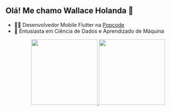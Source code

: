 ## Olá! Me chamo Wallace Holanda 👋

<ul>
  <li>👨‍💻 Desenvolvedor Mobile Flutter na <a href='https://www.instagram.com/popcodemobile/?hl=pt'>Popcode</a> </li>
  <li>🔬 Entusiasta em Ciência de Dados e Aprendizado de Máquina</li>
</ul>

<div align="center">
  <a href="https://github.com/WallaceHolanda">
  <img height="180em" src="https://github-readme-stats.vercel.app/api?username=WallaceDHolanda&show_icons=true&theme=dracula&include_all_commits=true&count_private=true"/>
  <img height="180em" src="https://github-readme-stats.vercel.app/api/top-langs/?username=WallaceDHolanda&layout=compact&langs_count=7&theme=dracula"/>
</div>
